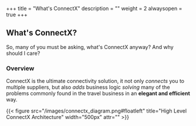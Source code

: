 +++
title = "What's ConnectX"
description = ""
weight = 2
alwaysopen = true
+++

## What's ConnectX?

So, many of you must be asking, what's ConnectX anyway? And why should I care?

### Overview

ConnectX is the ultimate connectivity solution, it not only _connects_ you to multiple suppliers, but also _adds_ business logic _solving_ many of the problems commonly found in the travel business in an **elegant and efficient** way.

{{< figure src="/images/connectx_diagram.png#floatleft" title="High Level ConnectX Architecture" width="500px" attr="" >}}

